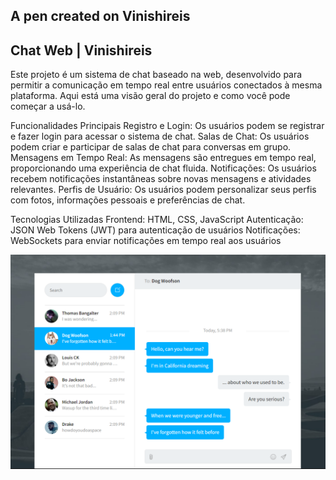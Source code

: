 A pen created on Vinishireis
---
Chat Web | Vinishireis
---
Este projeto é um sistema de chat baseado na web, desenvolvido para permitir a comunicação em tempo real entre usuários conectados à mesma plataforma. Aqui está uma visão geral do projeto e como você pode começar a usá-lo.

Funcionalidades Principais
Registro e Login: Os usuários podem se registrar e fazer login para acessar o sistema de chat.
Salas de Chat: Os usuários podem criar e participar de salas de chat para conversas em grupo.
Mensagens em Tempo Real: As mensagens são entregues em tempo real, proporcionando uma experiência de chat fluida.
Notificações: Os usuários recebem notificações instantâneas sobre novas mensagens e atividades relevantes.
Perfis de Usuário: Os usuários podem personalizar seus perfis com fotos, informações pessoais e preferências de chat.

Tecnologias Utilizadas
Frontend: HTML, CSS, JavaScript 
Autenticação: JSON Web Tokens (JWT) para autenticação de usuários
Notificações: WebSockets para enviar notificações em tempo real aos usuários

![ChatWeb](image.png)
